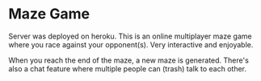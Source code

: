 # Maze Game

Server was deployed on heroku.
This is an online multiplayer maze game where you race against your opponent(s). Very interactive and enjoyable. 

When you reach the end of the maze, a new maze is generated.
There's also a chat feature where multiple people can (trash) talk to each other.
